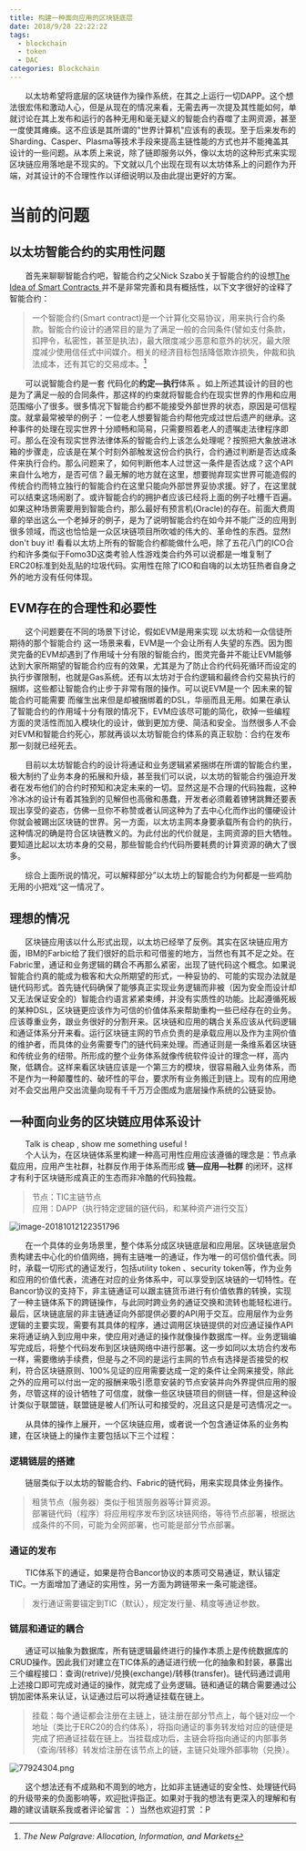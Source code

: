 ```yaml
---
title: 构建一种面向应用的区块链底层
date: 2018/9/28 22:22:22
tags:
  - blockchain
  - token
  - DAC
categories: Blockchain
---
```


&#160; &#160; &#160; &#160;以太坊希望将底层的区块链作为操作系统，在其之上运行一切DAPP。这个想法很宏伟和激动人心，但是从现在的情况来看，无需去再一次提及其性能如何，单就讨论在其上发布和运行的各种无用和毫无疑义的智能合约吞噬了主网资源，甚至一度使其瘫痪。这不应该是其所谓的"世界计算机"应该有的表现。至于后来发布的Sharding、Casper、Plasma等技术手段来提高主链性能的方式也并不能掩盖其设计的一些问题。从本质上来说，除了链即服务以外，像以太坊的这种形式来实现区块链应用落地是不现实的。下文就以几个出现在现有以太坊体系上的问题作为开端，对其设计的不合理性作以详细说明以及由此提出更好的方案。   

<!-- more -->

# 当前的问题

## 以太坊智能合约的实用性问题  
&#160; &#160; &#160; &#160;首先来聊聊智能合约吧，智能合约之父Nick Szabo关于智能合约的设想[The Idea of Smart Contracts ](http://www.fon.hum.uva.nl/rob/Courses/InformationInSpeech/CDROM/Literature/LOTwinterschool2006/szabo.best.vwh.net/idea.html)并不是非常完善和具有概括性，以下文字很好的诠释了智能合约：

>一个智能合约(Smart contract)是一个计算化交易协议，用来执行合约条款。智能合约设计的通常目的是为了满足一般的合同条件(譬如支付条款，扣押令，私密性，甚至是执法)，最大限度减少恶意和意外的状况，最大限度减少使用信任式中间媒介。相关的经济目标包括降低欺诈损失，仲裁和执法成本，还有其它的交易成本。[^1]

&#160; &#160; &#160; &#160;可以说智能合约是一套 代码化的**约定—执行**体系 。如上所述其设计的目的也是为了满足一般的合同条件，那这样的约束就将智能合约在现实世界的作用和应用范围缩小了很多。很多情况下智能合约都不能接受外部世界的状态，原因是可信程度。就拿最常被举的例子：一位老人想要智能合约帮他完成过世后遗产的继承。这种事件的处理在现实世界十分顺畅和简易，只需要照着老人的遗嘱走法律程序即可。那么在没有现实世界法律体系的智能合约上该怎么处理呢？按照把大象放进冰箱的步骤走，应该是在某个时刻外部触发这份合约执行，合约通过判断是否达成条件来执行合约。那么问题来了，如何判断他本人过世这一条件是否达成？这个API来自什么地方，是否可信？最无解的地方就在这里，想要抛弃现实世界可能造假的传统合约而特立独行的智能合约在这里只能向外部世界妥协求援。好了，在这里就可以结束这场闹剧了。或许智能合约的拥护者应该已经将上面的例子吐槽千百遍。如果这种场景需要用到智能合约，那么最好有预言机(Oracle)的存在。前面大费周章的举出这么一个老掉牙的例子，是为了说明智能合约在如今并不能广泛的应用到很多领域，而这也恰恰是一众区块链项目所吹嘘的伟大的、革命性的东西。显然I don't buy it!  看看以太坊上所有的智能合约都能做什么吧，除了五花八门的ICO合约和许多类似于Fomo3D这类考验人性游戏类合约外可以说都是一堆复制了ERC20标准到处乱贴的垃圾代码。实用性在除了ICO和自嗨的以太坊狂热者自身之外的地方没有任何体现。  

## EVM存在的合理性和必要性  

&#160; &#160; &#160; &#160;这个问题要在不同的场景下讨论，假如EVM是用来实现 以太坊和一众信徒所期待的那个智能合约 这一场景来看，EVM是一个会让所有人失望的东西。因为图灵完备的EVM却遇到了作用域十分有限的智能合约，图灵完备并不能让EVM能够达到大家所期望的智能合约应有的效果，尤其是为了防止合约代码死循环而设定的执行步骤限制，也就是Gas系统。还有以太坊对于合约逻辑和最终合约交易执行的捆绑，这些都让智能合约止步于非常有限的操作。可以说EVM是一个 因未来的智能合约可能需要 而催生出来但是却被捆绑着的DSL，华丽而且无用。如果在承认了智能合约的作用域十分有限的情况下，EVM应该尽可能的简化，砍掉一些编程方面的灵活性而加入模块化的设计，做到更加方便、简洁和安全。当然很多人不会对EVM和智能合约死心，那就再谈以太坊智能合约体系的真正软肋：合约在发布那一刻就已经死去。  

&#160; &#160; &#160; &#160;目前以太坊智能合约的设计将通证和业务逻辑紧紧捆绑在所谓的智能合约里，极大制约了业务本身的拓展和升级，甚至我们可以说，以太坊的智能合约强迫开发者在发布他们的合约时预知和决定未来的一切。显然这是不合理的代码独裁，这种冷冰冰的设计有着其独到的见解但也高傲和愚蠢，开发者必须戴着镣铐跳舞还要表现出享受的姿态，仿佛一旦你不称赞或者认同这种为了去中心化而作出的僵硬设计你就会被踢出区块链的世界。另一方面，以太坊主网本身要承载所有合约的执行，这种情况的确是符合区块链教义的。为此付出的代价就是，主网资源的巨大牺牲。要知道比起以太坊本身的交易，那些智能合约代码所要耗费的计算资源的确大了很多。  

&#160; &#160; &#160; &#160;综合上面所说的情况，可以解释部分”以太坊上的智能合约为何都是一些鸡肋无用的小把戏“这一情况了。

## 理想的情况

&#160; &#160; &#160; &#160;区块链应用该以什么形式出现，以太坊已经举了反例。其实在区块链应用方面，IBM的Farbic给了我们很好的启示和可借鉴的地方，当然也有其不足之处。在Fabric里，通证和业务逻辑的耦合不再那么紧密，出现了链代码这个概念。如果说智能合约真的能成为极客和大众所期望的形式，一种妥协的、可能的实现办法就是链代码形式。首先链代码确保了能够真正实现业务逻辑而非被（因为安全而设计却又无法保证安全的）智能合约语言紧紧束缚，并没有实质性的功能。比起遵循死板的某种DSL，区块链更应该作为可信的价值体系来帮助重构一些已经存在的业务。应该尊重业务，跟业务很好的分割开来。区块链和应用的耦合关系应该从代码逻辑和通证体系分开来看。运行区块链主网的节点负责的是承载应用以及作为主网价值的维护者，而具体的业务需要专门的链代码来处理。而通证则是一条维系着区块链和传统业务的纽带。所形成的整个业务体系就像传统软件设计的理念一样，高内聚，低耦合。这样来看区块链应该是一个第三方的模块，很容易融入业务体系，而不是作为一种颠覆性的、破坏性的平台，要求所有业务搬迁到链上。现有的应用绝对不会交出用户交出流量向现有千千万万企图成为底层操作系统的公链妥协。

## 一种面向业务的区块链应用体系设计

&#160; &#160; &#160; &#160;Talk is cheap , show me something useful !  
&#160; &#160; &#160; &#160;个人认为，在区块链体系里构建一种高可用性应用应该遵循的理念是：节点承载应用，应用产生社群，社群反作用于体系而形成 **链—应用—社群** 的闭环，这样才有利于区块链形成真正的生态而非冷酷的代码独裁。  

> 节点：TIC主链节点  
> 应用：DAPP（执行特定逻辑的链代码，和某种资产进行交互）

![image-20181012122351796](/images/image-20181012122351796.png)

&#160; &#160; &#160; &#160;在一个具体的业务场景里，整个体系分成区块链底层和应用层。区块链底层负责构建去中心化的价值网络，拥有主链唯一的通证，作为唯一的可信价值代表。同时，承载一切形式的通证发行，包括utility token 、security token等，作为业务和应用的价值代表，流通在对应的业务体系中，可以享受到区块链的一切特性。在Bancor协议的支持下，非主链通证可以跟主链货币进行有价值依靠的转换，实现了一种主链体系下的跨链操作，与此同时跨业务的通证交换和流转也能轻松进行。最后，区块链底层的非主链通证向外部提供必要的API用于交互。应用层作为业务逻辑的主要实现，需要有其具体的程序，通过调用区块链提供的对应通证操作API来将通证纳入到应用中来，使应用对通证的操作就像操作数据库一样。业务逻辑编写完成后，将整个代码发布到区块链网络中进行部署。这一步如同以太坊合约发布一样，需要缴纳手续费，但是与之不同的是运行主网的节点有选择是否接受的权利，符合区块链原则、100%见证的应用需要达成一定的条件让全网来接受，除此之外的应用可以付出一定的报酬来吸引愿意安装的节点安装并向外界提供应用的服务，尽管这样的设计牺牲了可信度，就像一些区块链项目的侧链一样，但是这种设计类似于联盟链，联盟链是被人们所认可和接受的，况且这只是是可选情况之一。

&#160; &#160; &#160; &#160;从具体的操作上展开，一个区块链应用，或者说一个包含通证体系的业务构建，在区块链上的操作主要包括以下三个过程：
### 逻辑链层的搭建
&#160; &#160; &#160; &#160;链层类似于以太坊的智能合约、Fabric的链代码，用来实现具体业务操作。
> 租赁节点（服务器）类似于租赁服务器等计算资源。  
> 部署链代码（程序）将应用程序发布到区块链网络，等待节点部署，根据达成条件的不同，可能为全网部署，也可能是部分节点部署。

### 通证的发布
&#160; &#160; &#160; &#160;TIC体系下的通证，如果是符合Bancor协议的本质可交易通证，默认锚定TIC。一方面增加了通证的实用性，另一方面为跨链带来一条可能途径。
> 发行通证需要锚定到TIC（默认），规定发行量、精度等通证参数。

### 链层和通证的耦合
&#160; &#160; &#160; &#160;通证可以抽象为数据库，所有链逻辑最终进行的操作本质上是传统数据库的CRUD操作。因此我们对建立在TIC体系的通证进行统一化的抽象和封装，暴露出三个编程接口：查询(retrive)/兑换(exchange)/转移(transfer)。链代码通过调用上述接口即可完成对通证的操作，就完成了业务逻辑。链和通证的耦合需要通过公钥加密体系来认证，认证通过后可以将通证挂载在链上。
> 挂载：每个通证都会注册在主链上，链注册在部分节点上，每个链对应一个地址（类比于ERC20的合约体系），将指向通证的事务转发给对应的链便是完成了把通证挂载在链上。当挂载成功后，主链会将指向通证的内部事务（查询/转移）转发给注册在该节点上的链，主链只处理外部事物（兑换）。

![77924304.png](/images/TAC-APP-Token.png)

&#160; &#160; &#160; &#160;这个想法还有不成熟和不周到的地方，比如非主链通证的安全性、处理链代码的升级带来的负面影响等，欢迎批评指正。如果对于我的想法有更深入的理解和有趣的建议请联系我或者评论留言 ：）当然也欢迎打赏  ：P

[^1]: _The New Palgrave: Allocation, Information, and Markets_